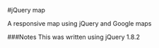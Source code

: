 #jQuery map

A responsive map using jQuery and Google maps

###Notes
This was written using jQuery 1.8.2